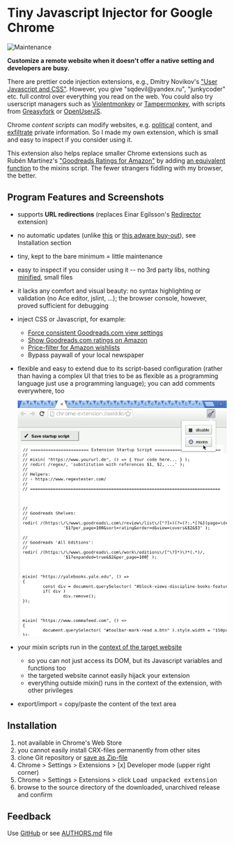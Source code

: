 # Tiny Javascript Injector for Google Chrome

![Maintenance](https://img.shields.io/maintenance/yes/2021.svg)

**Customize a remote website when it doesn't offer a native setting and developers are busy.**

There are prettier code injection extensions, e.g.,
Dmitry Novikov's ["User Javascript and CSS"](https://chrome.google.com/webstore/detail/user-javascript-and-css/nbhcbdghjpllgmfilhnhkllmkecfmpld?hl=en-US).
However, you give "sqdevil<span></span>@yandex.ru", "junkycoder" etc. full control over everything you read on the web.
You could also try userscript managers such as [Violentmonkey](https://violentmonkey.github.io/) or [Tampermonkey](https://tampermonkey.net/), with scripts from [Greasyfork](https://greasyfork.org/) or [OpenUserJS](https://openuserjs.org/).

Chrome _content scripts_ can modify websites, e.g. [political](https://chrome.google.com/webstore/search/politics%20OR%20political%20OR%20activist%20OR%20activisim?hl=en&_category=extensions) content, and [exfiltrate](https://www.theregister.co.uk/2018/07/05/browsers_pull_stylish_but_invasive_browser_extension/) 
private information. So I made my own extension, which is small and easy to inspect if you consider using it.

This extension also helps replace smaller Chrome extensions such as 
Rubén Martínez's ["Goodreads Ratings for Amazon"](https://chrome.google.com/webstore/detail/goodreads-ratings-for-ama/fkkcefhhadenobhjnngfdahhlodolkjg)
by adding [an equivalent function](https://gist.github.com/andre-st/592825fe9a5b2eafc5a73feb80ade649) to the mixins script.
The fewer strangers fiddling with my browser, the better.


## Program Features and Screenshots

- supports **URL redirections** (replaces Einar Egilsson's [Redirector](https://chrome.google.com/webstore/detail/redirector/ocgpenflpmgnfapjedencafcfakcekcd)
  extension)
- no automatic updates (unlike [this](https://www.theregister.co.uk/2018/07/05/browsers_pull_stylish_but_invasive_browser_extension/) 
  or [this adware buy-out](https://www.bleepingcomputer.com/news/security/-particle-chrome-extension-sold-to-new-dev-who-immediately-turns-it-into-adware/)), 
  see Installation section
- tiny, kept to the bare minimum = little maintenance
- easy to inspect if you consider using it -- no 3rd party libs, nothing [minified](https://en.wikipedia.org/wiki/Minification_(programming)), small files
- it lacks any comfort and visual beauty: no syntax highlighting or validation (no Ace editor, jslint, ...); the browser console, however, proved sufficient for debugging
- inject CSS or Javascript, for example:
	- [Force consistent Goodreads.com view settings](https://gist.github.com/andre-st/71c824fd1e8b61e6e29af2a962c60956)
	- [Show Goodreads.com ratings on Amazon](https://gist.github.com/andre-st/592825fe9a5b2eafc5a73feb80ade649)
	- [Price-filter for Amazon wishlists](https://gist.github.com/andre-st/ae556e9966738a5b3d7d2ff773196207)
	- Bypass paywall of your local newspaper
- flexible and easy to extend due to its script-based configuration (rather than having a complex UI that tries to be as flexible as a programming language just use a programming language); you can add comments everywhere, too

  ![Screenshot](image/screenshot-20180817.png)
  
- your mixin scripts run in the [context of the target website](https://developer.chrome.com/extensions/content_scripts#isolated_world)
  - so you can not just access its DOM, but its Javascript variables and functions too
  - the targeted website cannot easily hijack your extension
  - everything outside mixin() runs in the context of the extension, with other privileges
- export/import = copy/paste the content of the text area


## Installation

1. not available in Chrome's Web Store
2. you cannot easily install CRX-files permanently from other sites
3. clone Git repository or [save as Zip-file](https://github.com/andre-st/chrome-injectjs/archive/master.zip)
4. Chrome > Settings > Extensions > [x] Developer mode (upper right corner)
5. Chrome > Settings > Extensions > click <kbd>Load unpacked extension</kbd> 
6. browse to the source directory of the downloaded, unarchived release and confirm


## Feedback

Use [GitHub](https://github.com/andre-st/chrome-injectjs/issues) or see [AUTHORS.md](AUTHORS.md) file
